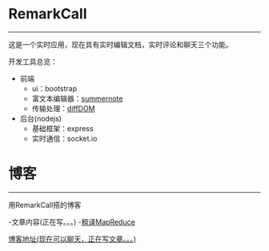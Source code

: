 # RemarkCall
---
这是一个实时应用，现在具有实时编辑文档，实时评论和聊天三个功能。

开发工具总览：

- 前端
  - ui：bootstrap
  - 富文本编辑器：[summernote](https://github.com/summernote/summernote/)
  - 传输处理：[diffDOM](https://github.com/fiduswriter/diffDOM)
- 后台(nodejs)
  - 基础框架：express
  - 实时通信：socket.io

# 博客
---
用RemarkCall搭的博客

-文章内容(正在写。。。)
  -[粗译MapReduce](https://github.com/GargouillePao/remarkcall/blob/master/storage/articles/time-116-2-29-12-38-27.md)

[博客地址(现在可以聊天，正在写文章。。。)](http://www.gargouilledragon.org:50303/)